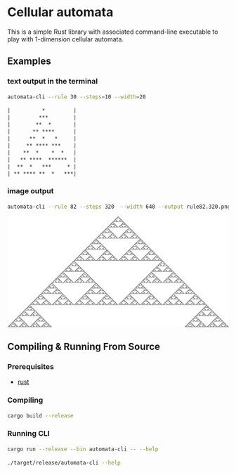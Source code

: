 # Cellular automata
This is a simple Rust library with associated command-line executable to play with 1-dimension cellular automata.

## Examples
### text output in the terminal
```sh
automata-cli --rule 30 --steps=10 --width=20
```
```
|          *         |
|         ***        |
|        **  *       |
|       ** ****      |
|      **  *   *     |
|     ** **** ***    |
|    **  *    *  *   |
|   ** ****  ******  |
|  **  *   ***     * |
| ** **** **  *   ***|
```

### image output
```sh
automata-cli --rule 82 --steps 320  --width 640 --output rule82.320.png
```
![alt text](https://github.com/Bobox214/rs-cellular-automata/blob/master/outputs/rule82.320.png "Rule 82 320 steps")

## Compiling & Running From Source
### Prerequisites

* [rust](https://www.rust-lang.org)

### Compiling

```sh
cargo build --release
```

### Running CLI

```sh
cargo run --release --bin automata-cli -- --help
```

```sh
./target/release/automata-cli --help


